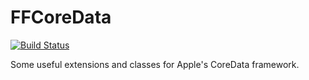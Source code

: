 FFCoreData
==========

[![Build Status](https://travis-ci.com/ffried/FFCoreData.svg?branch=master)](https://travis-ci.com/ffried/FFCoreData)

Some useful extensions and classes for Apple's CoreData framework.
